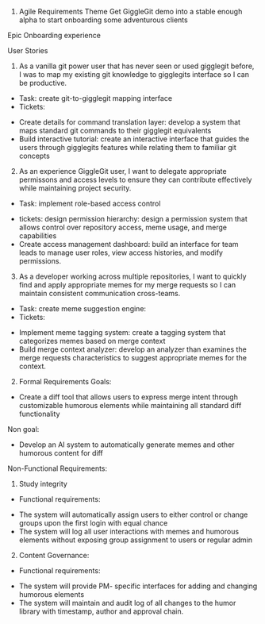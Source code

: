 1. Agile Requirements
Theme
Get GiggleGit demo into a stable enough alpha to start onboarding some adventurous clients

Epic
Onboarding experience 

User Stories
1. As a vanilla git power user that has never seen or used gigglegit before, I was to map my existing git knowledge to gigglegits interface so I can be productive. 
* Task: create git-to-gigglegit mapping interface
* Tickets: 
- Create details for command translation layer: develop a system that maps standard git commands to their gigglegit equivalents
- Build interactive tutorial: create an interactive interface that guides the users through gigglegits features while relating them to familiar git concepts 
2. As an experience GiggleGit user, I want to delegate appropriate permissons and access levels to ensure they can contribute effectively while maintaining project security. 
* Task: implement role-based access control 
- tickets: design permission hierarchy: design a permission system that allows control over repository access, meme usage, and merge capabilities
- Create access management dashboard: build an interface for team leads to manage user roles, view access histories, and modify permissions. 
3. As a developer working across multiple repositories, I want to quickly find and apply appropriate memes for my merge requests so I can maintain consistent communication cross-teams. 
* Task: create meme suggestion engine: 
* Tickets: 
- Implement meme tagging system: create a tagging system that categorizes memes based on merge context 
- Build merge context analyzer: develop an analyzer than examines the merge requests characteristics to suggest appropriate memes for the context. 

2. Formal Requirements
Goals: 
- Create a diff tool that allows users to express merge intent through customizable humorous elements while maintaining all standard diff functionality

Non goal: 
- Develop an AI system to automatically generate memes and other humorous content for diff 

Non-Functional Requirements: 
1. Study integrity 
* Functional requirements: 
- The system will automatically assign users to either control or change groups upon the first login with equal chance 
- The system will log all user interactions with memes and humorous elements without exposing group assignment to users or regular admin 
2. Content Governance: 
* Functional requirements: 
- The system will provide PM- specific interfaces for adding and changing humorous elements
- The system will maintain and audit log of all changes to the humor library with timestamp, author and approval chain. 

